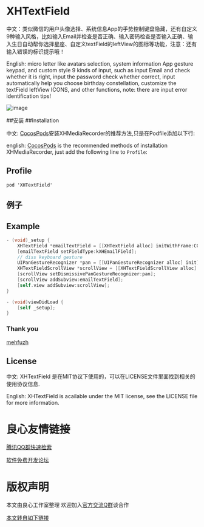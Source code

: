 XHTextField
===========

中文：类似微信的用户头像选择、系统信息App的手势控制键盘隐藏，还有自定义9种输入风格，比如输入Email并检查是否正确、输入密码检查是否输入正确、输入生日自动帮你选择星座、自定义textField的leftView的图标等功能，注意：还有输入错误的标识提示哦！ 


English: micro letter like avatars selection, system information App gesture keypad, and custom style 9 kinds of input, such as input Email and check whether it is right, input the password check whether correct, input automatically help you choose birthday constellation, customize the textField leftView ICONS, and other functions, note: there are input error identification tips!

![image](https://github.com/JackTeam/XHTextField/raw/master/Screenshots/TextField.gif)

##安装
##Installation

中文:      [CocosPods](http://u.720life.cn/g/e60dfcae3b7014a8d0426fa45faea75d1065e1cd79ddbaf0550b213aca9f8ff4)安装XHMediaRecorder的推荐方法,只是在Podfile添加以下行:

english:   [CocosPods](http://u.720life.cn/g/e60dfcae3b7014a8d0426fa45faea75d1065e1cd79ddbaf0550b213aca9f8ff4) is the recommended methods of installation XHMediaRecorder, just add the following line to `Profile`:

## Profile

```
pod 'XHTextField'
```

## 例子
## Example

```objective-c
- (void)_setup {
    XHTextField *emailTextField = [[XHTextField alloc] initWithFrame:CGRectMake(0, 0, 100, 35)];
    [emailTextField setFieldType:kXHEmailField];
    // diss keyboard gesture
    UIPanGestureRecognizer *pan = [[UIPanGestureRecognizer alloc] init];
    XHTextFieldScrollView *scrollView = [[XHTextFieldScrollView alloc] initWithFrame:self.view.bounds];
    [scrollView setDismissivePanGestureRecognizer:pan];
    [scrollView addSubview:emailTextField];
    [self.view addSubview:scrollView];
}

- (void)viewDidLoad {
    [self _setup];
}
```

### Thank you

[mehfuzh](http://u.720life.cn/g/54145d0471d91890860f7f8463c03046f2399e724cd5190b540eb45e1f5225a6) 

## License

中文:      XHTextField 是在MIT协议下使用的，可以在LICENSE文件里面找到相关的使用协议信息.

English:   XHTextField is acailable under the MIT license, see the LICENSE file for more information.




 # 良心友情链接

[腾讯QQ群快速检索](http://u.720life.cn/s/8cf73f7c)

[软件免费开发论坛](http://u.720life.cn/s/bbb01dc0)

# 版权声明 

本文由良心工作室整理 欢迎加入[官方交流Q群](https://u.720life.cn/s/f2316816)谈合作

[本文转自如下链接](http://u.720life.cn/g/2e71d0f0a5c601172267ba20d3a43c6ed104d2935b1aecfa488c8181231302e923eeba4567cb1338faeb4325bb43722f06cbacc20a3e5287a65a643491da041b)